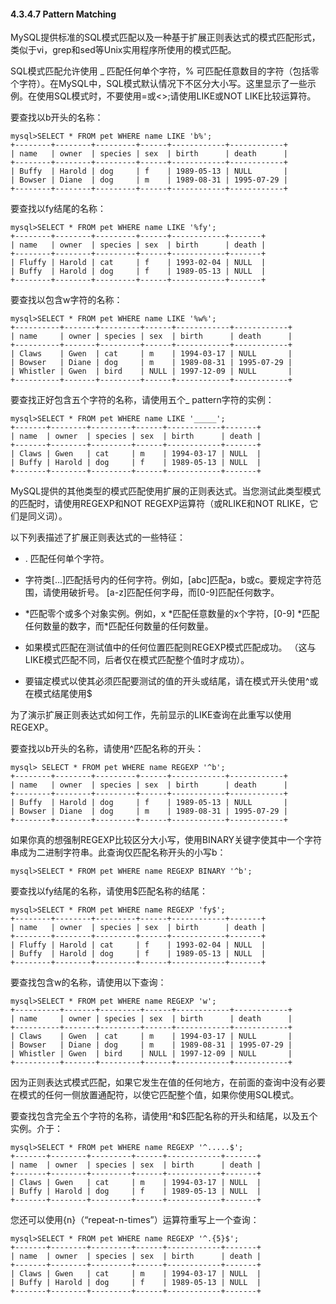 #### 4.3.4.7 Pattern Matching

MySQL提供标准的SQL模式匹配以及一种基于扩展正则表达式的模式匹配形式，类似于vi，grep和sed等Unix实用程序所使用的模式匹配。

SQL模式匹配允许使用 \_ 匹配任何单个字符，% 可匹配任意数目的字符（包括零个字符）。在MySQL中，SQL模式默认情况下不区分大小写。这里显示了一些示例。在使用SQL模式时，不要使用=或&lt;&gt;;请使用LIKE或NOT LIKE比较运算符。

要查找以b开头的名称：

```
mysql>SELECT * FROM pet WHERE name LIKE 'b%';
+--------+--------+---------+------+------------+------------+
| name   | owner  | species | sex  | birth      | death      |
+--------+--------+---------+------+------------+------------+
| Buffy  | Harold | dog     | f    | 1989-05-13 | NULL       |
| Bowser | Diane  | dog     | m    | 1989-08-31 | 1995-07-29 |
+--------+--------+---------+------+------------+------------+
```

要查找以fy结尾的名称：

```
mysql>SELECT * FROM pet WHERE name LIKE '%fy';
+--------+--------+---------+------+------------+-------+
| name   | owner  | species | sex  | birth      | death |
+--------+--------+---------+------+------------+-------+
| Fluffy | Harold | cat     | f    | 1993-02-04 | NULL  |
| Buffy  | Harold | dog     | f    | 1989-05-13 | NULL  |
+--------+--------+---------+------+------------+-------+
```

要查找以包含w字符的名称：

```
mysql>SELECT * FROM pet WHERE name LIKE '%w%';
+----------+-------+---------+------+------------+------------+
| name     | owner | species | sex  | birth      | death      |
+----------+-------+---------+------+------------+------------+
| Claws    | Gwen  | cat     | m    | 1994-03-17 | NULL       |
| Bowser   | Diane | dog     | m    | 1989-08-31 | 1995-07-29 |
| Whistler | Gwen  | bird    | NULL | 1997-12-09 | NULL       |
+----------+-------+---------+------+------------+------------+
```

要查找正好包含五个字符的名称，请使用五个\_ pattern字符的实例：

```
mysql>SELECT * FROM pet WHERE name LIKE '_____';
+-------+--------+---------+------+------------+-------+
| name  | owner  | species | sex  | birth      | death |
+-------+--------+---------+------+------------+-------+
| Claws | Gwen   | cat     | m    | 1994-03-17 | NULL  |
| Buffy | Harold | dog     | f    | 1989-05-13 | NULL  |
+-------+--------+---------+------+------------+-------+
```

MySQL提供的其他类型的模式匹配使用扩展的正则表达式。当您测试此类型模式的匹配时，请使用REGEXP和NOT REGEXP运算符（或RLIKE和NOT RLIKE，它们是同义词）。

以下列表描述了扩展正则表达式的一些特征：

* . 匹配任何单个字符。
* 字符类\[...\]匹配括号内的任何字符。例如，\[abc\]匹配a，b或c。要规定字符范围，请使用破折号。 \[a-z\]匹配任何字母，而\[0-9\]匹配任何数字。

* \*匹配零个或多个对象实例。例如，x \*匹配任意数量的x个字符，\[0-9\] \*匹配任何数量的数字，而\*匹配任何数量的任何数量。

* 如果模式匹配在测试值中的任何位置匹配则REGEXP模式匹配成功。 （这与LIKE模式匹配不同，后者仅在模式匹配整个值时才成功）。

* 要锚定模式以使其必须匹配要测试的值的开头或结尾，请在模式开头使用^或在模式结尾使用$

为了演示扩展正则表达式如何工作，先前显示的LIKE查询在此重写以使用REGEXP。

要查找以b开头的名称，请使用^匹配名称的开头：

```
mysql> SELECT * FROM pet WHERE name REGEXP '^b';
+--------+--------+---------+------+------------+------------+
| name   | owner  | species | sex  | birth      | death      |
+--------+--------+---------+------+------------+------------+
| Buffy  | Harold | dog     | f    | 1989-05-13 | NULL       |
| Bowser | Diane  | dog     | m    | 1989-08-31 | 1995-07-29 |
+--------+--------+---------+------+------------+------------+
```

如果你真的想强制REGEXP比较区分大小写，使用BINARY关键字使其中一个字符串成为二进制字符串。此查询仅匹配名称开头的小写b：

```
mysql>SELECT * FROM pet WHERE name REGEXP BINARY '^b';
```

要查找以fy结尾的名称，请使用$匹配名称的结尾：

```
mysql>SELECT * FROM pet WHERE name REGEXP 'fy$';
+--------+--------+---------+------+------------+-------+
| name   | owner  | species | sex  | birth      | death |
+--------+--------+---------+------+------------+-------+
| Fluffy | Harold | cat     | f    | 1993-02-04 | NULL  |
| Buffy  | Harold | dog     | f    | 1989-05-13 | NULL  |
+--------+--------+---------+------+------------+-------+
```

要查找包含w的名称，请使用以下查询：

```
mysql>SELECT * FROM pet WHERE name REGEXP 'w';
+----------+-------+---------+------+------------+------------+
| name     | owner | species | sex  | birth      | death      |
+----------+-------+---------+------+------------+------------+
| Claws    | Gwen  | cat     | m    | 1994-03-17 | NULL       |
| Bowser   | Diane | dog     | m    | 1989-08-31 | 1995-07-29 |
| Whistler | Gwen  | bird    | NULL | 1997-12-09 | NULL       |
+----------+-------+---------+------+------------+------------+
```

因为正则表达式模式匹配，如果它发生在值的任何地方，在前面的查询中没有必要在模式的任何一侧放置通配符，以使它匹配整个值，如果你使用SQL模式。

要查找包含完全五个字符的名称，请使用^和$匹配名称的开头和结尾，以及五个实例。介于：

```
mysql>SELECT * FROM pet WHERE name REGEXP '^.....$';
+-------+--------+---------+------+------------+-------+
| name  | owner  | species | sex  | birth      | death |
+-------+--------+---------+------+------------+-------+
| Claws | Gwen   | cat     | m    | 1994-03-17 | NULL  |
| Buffy | Harold | dog     | f    | 1989-05-13 | NULL  |
+-------+--------+---------+------+------------+-------+
```

您还可以使用{n}（“repeat-n-times”）运算符重写上一个查询：

```
mysql>SELECT * FROM pet WHERE name REGEXP '^.{5}$';
+-------+--------+---------+------+------------+-------+
| name  | owner  | species | sex  | birth      | death |
+-------+--------+---------+------+------------+-------+
| Claws | Gwen   | cat     | m    | 1994-03-17 | NULL  |
| Buffy | Harold | dog     | f    | 1989-05-13 | NULL  |
+-------+--------+---------+------+------------+-------+
```



